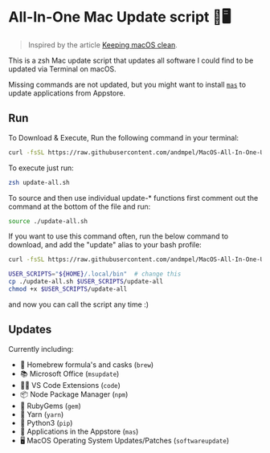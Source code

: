 # All-In-One Mac Update script 🍎🖥️

> Inspired by the article
[Keeping macOS clean](https://medium.com/@waxzce/keeping-macos-clean-this-is-my-osx-brew-update-cli-command-6c8f12dc1731).

This is a zsh Mac update script that updates all software I could find to be updated via Terminal on macOS.

Missing commands are not updated, but you might want
to install [`mas`](https://github.com/mas-cli/mas) to update applications from Appstore.

## Run

To Download & Execute, Run the following command in your terminal:

```sh
curl -fsSL https://raw.githubusercontent.com/andmpel/MacOS-All-In-One-Update-Script/HEAD/update-all.sh | zsh
```

To execute just run:

```sh
zsh update-all.sh
```

To source and then use individual update-* functions first
comment out the command at the bottom of the file and run:

```sh
source ./update-all.sh
```

If you want to use this command often, run the below command
to download, and add the "update" alias to your bash profile:

```sh
curl -fsSL https://raw.githubusercontent.com/andmpel/MacOS-All-In-One-Update-Script/HEAD/install.sh | zsh
```


```sh
USER_SCRIPTS="${HOME}/.local/bin"  # change this
cp ./update-all.sh $USER_SCRIPTS/update-all
chmod +x $USER_SCRIPTS/update-all
```

and now you can call the script any time :)


## Updates

Currently including:

- 🍺 Homebrew formula's and casks (`brew`)
- 📚 Microsoft Office (`msupdate`)
- 🧑‍💻 VS Code Extensions (`code`)
- 📦 Node Package Manager (`npm`)
- 💎 RubyGems (`gem`)
- 🧶 Yarn (`yarn`)
- 🐍 Python3 (`pip`)
- 🔵 Applications in the Appstore (`mas`)
- 🖥 MacOS Operating System Updates/Patches (`softwareupdate`)

